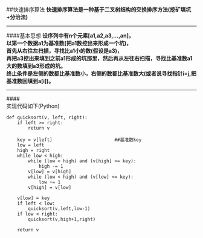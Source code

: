 ##快速排序算法
**快速排序算法是一种基于二叉树结构的交换排序方法(挖矿填坑+分治法)**
<br>
***
####基本思想
**设序列中有n个元素[a1,a2,a3,...,an]，<br>以第一个数据a1为基准数(把a1数挖出来形成一个坑)，<br>首先从右往左扫描，寻找比a1小的数(假设是a3)，<br>再把a3挖出来填到之前a1形成的坑那里，然后再从左往右扫描，寻找比基准数a1大的数填到a3形成的坑。<br>终止条件是左侧的数都比基准数小，右侧的数都比基准数大(或者说寻找指针i=j,把基准数回填到a[i])。**
***
####<br>实现代码如下(Python)
 
```
def quicksort(v, left, right):
    if left >= right:
        return v
    
    key = v[left]                       ##基准数key
    low = left
    high = right
    while low < high:
        while (low < high) and (v[high] >= key):
            high -= 1
        v[low] = v[high]
        while (low < high) and (v[low] <= key):
            low += 1
        v[high] = v[low]
        
    v[low] = key
    if left < low:
        quicksort(v,left,low-1)
    if low < right:
        quicksort(v,high+1,right)
    
    return v
```